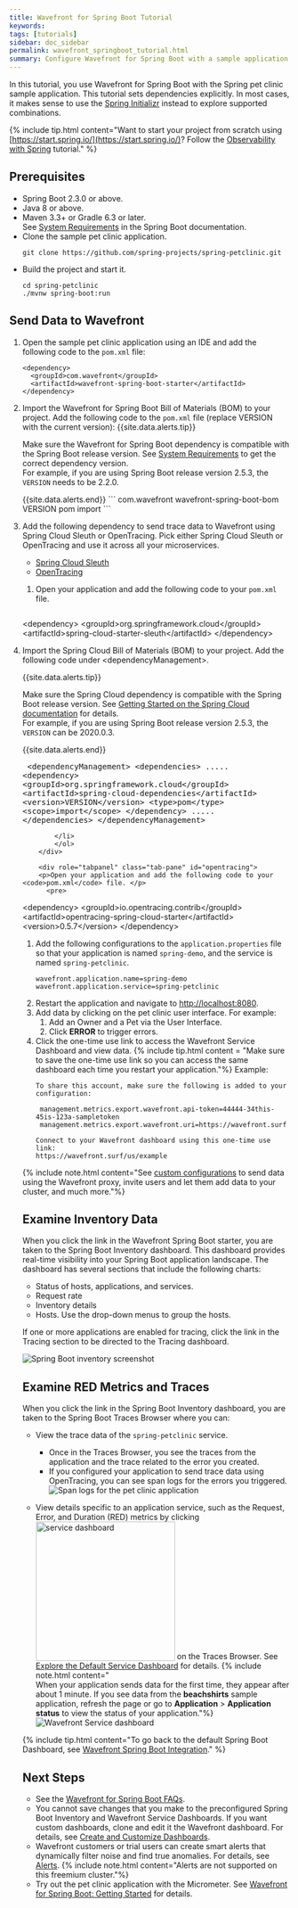 ```yaml
---
title: Wavefront for Spring Boot Tutorial
keywords:
tags: [tutorials]
sidebar: doc_sidebar
permalink: wavefront_springboot_tutorial.html
summary: Configure Wavefront for Spring Boot with a sample application.
---
```

In this tutorial, you use Wavefront for Spring Boot with the Spring pet clinic sample application. This tutorial sets dependencies explicitly. In most cases, it makes sense to use the [Spring Initializr](https://start.spring.io/) instead to explore supported combinations.

{% include tip.html content="Want to start your project from scratch using [https://start.spring.io/](https://start.spring.io/)? Follow the [Observability with Spring](https://spring.io/guides/gs/tanzu-observability/) tutorial." %}

<!---
## Video
Let's take a look at how you can configure your Spring Boot application with Wavefront for Spring Boot to send data to Wavefront and analyze this data.

<iframe width="640" height="360" src="https://www.youtube.com/embed/Jxwf-Iw-3T8" frameborder="0" allow="accelerometer; autoplay; encrypted-media; gyroscope; picture-in-picture" allowfullscreen></iframe>
--->

## Prerequisites

* Spring Boot 2.3.0 or above.
* Java 8 or above.
* Maven 3.3+ or Gradle 6.3 or later.
  <br/>See [System Requirements](https://docs.spring.io/spring-boot/docs/2.3.x/reference/html/getting-started.html#getting-started-system-requirements) in the Spring Boot documentation.
* Clone the sample pet clinic application.
  ```
  git clone https://github.com/spring-projects/spring-petclinic.git
  ```
* Build the project and start it.
  ```
  cd spring-petclinic
  ./mvnw spring-boot:run
  ```

## Send Data to Wavefront

1. Open the sample pet clinic application using an IDE and add the following code to the `pom.xml` file:
    ```
    <dependency>
      <groupId>com.wavefront</groupId>
      <artifactId>wavefront-spring-boot-starter</artifactId>
    </dependency>
    ```
1. Import the Wavefront for Spring Boot Bill of Materials (BOM) to your project. Add the following code to the `pom.xml` file (replace VERSION with the current version):
    {{site.data.alerts.tip}}
      <p> Make sure the Wavefront for Spring Boot dependency is compatible with the Spring Boot release version. See <a href="wavefront_springboot.html#versionCompatibility">System Requirements</a> to get the correct dependency version.
      <br/>
      For example, if you are using Spring Boot release version 2.5.3, the <code>VERSION</code> needs to be 2.2.0.
      </p>
    {{site.data.alerts.end}}
    ```
    <dependencyManagement>
    <dependencies>
      <dependency>
        <groupId>com.wavefront</groupId>
        <artifactId>wavefront-spring-boot-bom</artifactId>
        <version>VERSION</version>
        <type>pom</type>
        <scope>import</scope>
      </dependency>
    </dependencies>
    </dependencyManagement>
    ```

1. Add the following dependency to send trace data to Wavefront using Spring Cloud Sleuth or OpenTracing. Pick either Spring Cloud Sleuth or OpenTracing and use it across all your microservices.

    <ul id="profileTabs" class="nav nav-tabs">
        <li class="active"><a href="#sleuth" data-toggle="tab">Spring Cloud Sleuth</a></li>
        <li><a href="#opentracing" data-toggle="tab">OpenTracing</a></li>
    </ul>
      <div class="tab-content">
        <div role="tabpanel" class="tab-pane active" id="sleuth">
        <ol>
        <li>
            <p>Open your application and add the following code to your <code>pom.xml</code> file. </p>
              <pre>
&lt;dependency&gt;
  &lt;groupId&gt;org.springframework.cloud&lt;/groupId&gt;
  &lt;artifactId&gt;spring-cloud-starter-sleuth&lt;/artifactId&gt;
&lt;/dependency&gt;
            </pre>
            </li>
            <li>
            <p>Import the Spring Cloud Bill of Materials (BOM) to your project. Add the following code under &lt;dependencyManagement&gt;.</p>
            {{site.data.alerts.tip}}
              <p>Make sure the Spring Cloud dependency is compatible with the Spring Boot release version. See <a href="https://spring.io/projects/spring-cloud#getting-started">Getting Started on the Spring Cloud documentation</a> for details.
              <br/>
              For example, if you are using Spring Boot release version 2.5.3, the <code>VERSION</code> can be 2020.0.3.
              </p>
            {{site.data.alerts.end}}
            <pre>
&lt;dependencyManagement&gt;
&lt;dependencies&gt;
.....
&lt;dependency&gt;
&lt;groupId&gt;org.springframework.cloud&lt;/groupId&gt;
&lt;artifactId&gt;spring-cloud-dependencies&lt;/artifactId&gt;
&lt;version&gt;VERSION&lt;/version&gt;
&lt;type&gt;pom&lt;/type&gt;
&lt;scope&gt;import&lt;/scope&gt;
&lt;/dependency&gt;
.....
&lt;/dependencies&gt;
&lt;/dependencyManagement&gt;
            </pre>

            </li>
            </ol>
        </div>

        <div role="tabpanel" class="tab-pane" id="opentracing">
        <p>Open your application and add the following code to your <code>pom.xml</code> file. </p>
          <pre>
&lt;dependency&gt;
  &lt;groupId&gt;io.opentracing.contrib&lt;/groupId&gt;
  &lt;artifactId&gt;opentracing-spring-cloud-starter&lt;/artifactId&gt;
  &lt;version&gt;0.5.7&lt;/version&gt;
&lt;/dependency&gt;
        </pre>
        </div>
      </div>
1. Add the following configurations to the `application.properties` file so that your application is named `spring-demo`, and the service is named `spring-petclinic`.
    ```
    wavefront.application.name=spring-demo
    wavefront.application.service=spring-petclinic
    ```
1. Restart the application and navigate to [http://localhost:8080](http://localhost:8080/).
1. Add data by clicking on the pet clinic user interface.
    For example:
    1. Add an Owner and a Pet via the User Interface.
    2. Click **ERROR** to trigger errors.
1. Click the one-time use link to access the Wavefront Service Dashboard and view data.
    {% include tip.html content = "Make sure to save the one-time use link so you can access the same dashboard each time you restart your application."%}
    Example:
    ```
    To share this account, make sure the following is added to your configuration:

     management.metrics.export.wavefront.api-token=44444-34this-45is-123a-sampletoken
     management.metrics.export.wavefront.uri=https://wavefront.surf

    Connect to your Wavefront dashboard using this one-time use link:
    https://wavefront.surf/us/example
    ```

  {% include note.html content="See [custom configurations](wavefront_springboot.html#custom-configurations) to send data using the Wavefront proxy, invite users and let them add data to your cluster, and much more."%}

## Examine Inventory Data

When you click the link in the Wavefront Spring Boot starter, you are taken to the Spring Boot Inventory dashboard. This dashboard provides real-time visibility into your Spring Boot application landscape. The dashboard has several sections that include the following charts:

* Status of hosts, applications, and services.
* Request rate
* Inventory details
* Hosts. Use the drop-down menus to group the hosts.

If one or more applications are enabled for tracing, click the link in the Tracing section to be directed to the Tracing dashboard.

![Spring Boot inventory screenshot](images/springboot_metrics_callout.png)

## Examine RED Metrics and Traces

When you click the link in the Spring Boot Inventory dashboard, you are taken to the Spring Boot Traces Browser where you can:

* View the trace data of the `spring-petclinic` service.
  * Once in the Traces Browser, you see the traces from the application and the trace related to the error you created.
  * If you configured your application to send trace data using OpenTracing, you can see span logs for the errors you triggered.
  ![Span logs for the pet clinic application](/images/springboot_span_logs_pet_clinic.png)

* View details specific to an application service, such as the Request, Error, and Duration (RED) metrics by clicking <img src="images/spring_boot_service_dashboard_from_tracing_browser.png" style="vertical-align:text-bottom;width:250px" alt="service dashboard"/> on the Traces Browser. See [Explore the Default Service Dashboard](tracing_service_dashboard.html) for details.
  {% include note.html content="<br/>When your application sends data for the first time, they appear after about 1 minute. If you see data from the **beachshirts** sample application, refresh the page or go to **Application** > **Application status** to view the status of your application."%}
  ![Wavefront Service dashboard](/images/springboot_service_dashboard.png)

{% include tip.html content="To go back to the default Spring Boot Dashboard, see [Wavefront Spring Boot Integration](wavefront_springboot.html#wavefront-spring-boot-integration)." %}

## Next Steps

* See the [Wavefront for Spring Boot FAQs](wavefront_spring_boot_faq.html).
* You cannot save changes that you make to the preconfigured Spring Boot Inventory and Wavefront Service Dashboards. If you want custom dashboards, clone and edit it the Wavefront dashboard. For details, see [Create and Customize Dashboards](ui_dashboards.html).
* Wavefront customers or trial users can create smart alerts that dynamically filter noise and find true anomalies. For details, see [Alerts](alerts.html).
    {% include note.html content="Alerts are not supported on this freemium cluster."%}
* Try out the pet clinic application with the Micrometer. See [Wavefront for Spring Boot: Getting Started](https://tanzu.vmware.com/developer/guides/spring/spring-wavefront-gs/) for details.
